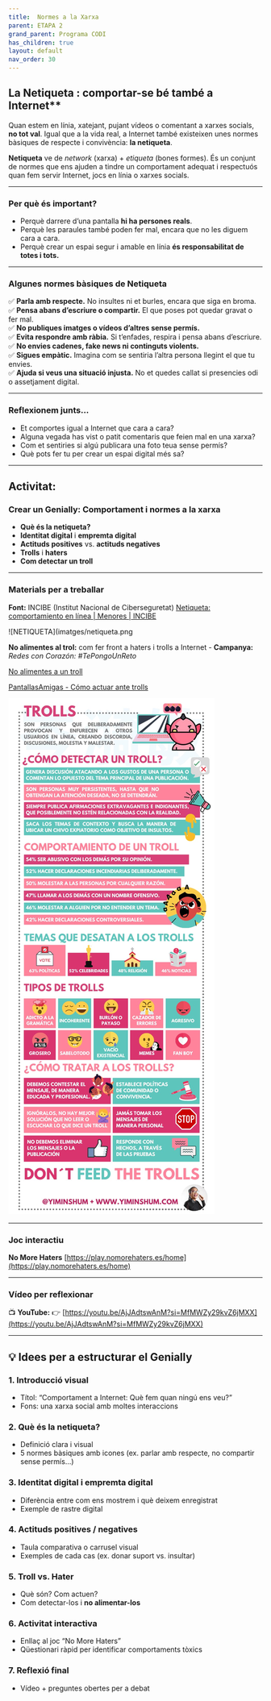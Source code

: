 ```yaml
---
title:  Normes a la Xarxa
parent: ETAPA 2
grand_parent: Programa CODI
has_children: true
layout: default
nav_order: 30
---
```



## La Netiqueta : comportar-se bé també a Internet**

Quan estem en línia, xatejant, pujant vídeos o comentant a xarxes socials, **no tot val**. Igual que a la vida real, a Internet també existeixen unes normes bàsiques de respecte i convivència: **la netiqueta**.

**Netiqueta** ve de *network* (xarxa) + *etiqueta* (bones formes). És un conjunt de normes que ens ajuden a tindre un comportament adequat i respectuós quan fem servir Internet, jocs en línia o xarxes socials.

---

### **Per què és important?**

* Perquè darrere d’una pantalla **hi ha persones reals**.
* Perquè les paraules també poden fer mal, encara que no les diguem cara a cara.
* Perquè crear un espai segur i amable en línia **és responsabilitat de totes i tots.**

---

### **Algunes normes bàsiques de Netiqueta**

✅ **Parla amb respecte.** No insultes ni et burles, encara que siga en broma.    
✅ **Pensa abans d’escriure o compartir.** El que poses pot quedar gravat o fer mal.    
✅ **No publiques imatges o vídeos d’altres sense permís.**    
✅ **Evita respondre amb ràbia.** Si t’enfades, respira i pensa abans d’escriure.    
✅ **No envies cadenes, fake news ni continguts violents.**    
✅ **Sigues empàtic.** Imagina com se sentiria l’altra persona llegint el que tu envies.    
✅ **Ajuda si veus una situació injusta.** No et quedes callat si presencies odi o assetjament digital.    

---

### **Reflexionem junts...**

* Et comportes igual a Internet que cara a cara?
* Alguna vegada has vist o patit comentaris que feien mal en una xarxa?
* Com et sentiries si algú publicara una foto teua sense permís?
* Què pots fer tu per crear un espai digital més sa?

---

## **Activitat:**


### **Crear un Genially: Comportament i normes a la xarxa**

* **Què és la netiqueta?**
* **Identitat digital** i **empremta digital**
* **Actituds positives** vs. **actituds negatives**
* **Trolls** i **haters**
* **Com detectar un troll**

---

### **Materials per a treballar**


**Font:** INCIBE (Institut Nacional de Ciberseguretat)
[Netiqueta: comportamiento en línea | Menores | INCIBE](https://www.incibe.es/menores/ciudadania-digital/comportamiento-linea/netiqueta)


![NETIQUETA](imatges/netiqueta.png


**No alimentes al trol:** com fer front a haters i trolls a Internet - **Campanya:** *Redes con Corazón: #TePongoUnReto*

[No alimentes a un troll](https://www.tepongounreto.org/2023/03/no-alimentes-al-trol-como-hacer-frente-a-haters-y-trols-en-internet/)


[PantallasAmigas - Cómo actuar ante trolls](https://www.pantallasamigas.net/desafio-ciberconvivencia-como-actuar-ante-trolls-plataformas-sociales/)



![alt text](imatges/image.png)


---

### Joc interactiu

**No More Haters**
[https://play.nomorehaters.es/home](https://play.nomorehaters.es/home)

---

### Vídeo per reflexionar

📺 **YouTube:**
👉 [https://youtu.be/AjJAdtswAnM?si=MfMWZy29kvZ6jMXX](https://youtu.be/AjJAdtswAnM?si=MfMWZy29kvZ6jMXX)

---

## 💡 **Idees per a estructurar el Genially**

### 1. **Introducció visual**

* Títol: “Comportament a Internet: Què fem quan ningú ens veu?”
* Fons: una xarxa social amb moltes interaccions

### 2. **Què és la netiqueta?**

* Definició clara i visual
* 5 normes bàsiques amb icones (ex. parlar amb respecte, no compartir sense permís...)

### 3. **Identitat digital i empremta digital**

* Diferència entre com ens mostrem i què deixem enregistrat
* Exemple de rastre digital

### 4. **Actituds positives / negatives**

* Taula comparativa o carrusel visual
* Exemples de cada cas (ex. donar suport vs. insultar)

### 5. **Troll vs. Hater**

* Què són? Com actuen?
* Com detectar-los i **no alimentar-los**

### 6. **Activitat interactiva**

* Enllaç al joc “No More Haters”
* Qüestionari ràpid per identificar comportaments tòxics

### 7. **Reflexió final**

* Vídeo + preguntes obertes per a debat

